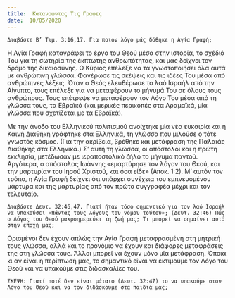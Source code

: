 ```yaml
---
title:  Κατανοωντας Τις Γραφες
date:  10/05/2020
---
```


`Διαβάστε Β’ Τιμ. 3:16,17. Για ποιον λόγο μάς δόθηκε η Αγία Γραφή;`

Η Αγία Γραφή καταγράφει το έργο του Θεού μέσα στην ιστορία, το σχέδιό Του για τη σωτηρία της έκπτωτης ανθρωπότητας, και μας δείχνει τον δρόμο της δικαιοσύνης. Ο Κύριος επέλεξε να τα γνωστοποιήσει όλα αυτά με ανθρώπινη γλώσσα. Φανέρωσε τις σκέψεις και τις ιδέες Του μέσα από ανθρώπινες λέξεις. Όταν ο Θεός ελευθέρωσε το λαό Ισραήλ από την Αίγυπτο, τους επέλεξε για να μεταφέρουν το μήνυμά Του σε όλους τους ανθρώπους. Τους επέτρεψε να μεταφέρουν τον Λόγο Του μέσα από τη γλώσσα τους, τα Εβραϊκά (και μερικές περικοπές στα Αραμαϊκά, μία γλώσσα που σχετίζεται με τα Εβραϊκά).

Με την άνοδο του Ελληνικού πολιτισμού ανοίχτηκε μία νέα ευκαιρία και η Καινή Διαθήκη γράφτηκε στα Ελληνικά, τη γλώσσα που μιλούσε ο τότε γνωστός κόσμος. (Για την ακρίβεια, βρέθηκε και μετάφραση της Παλαιάς Διαθήκης στα Ελληνικά.) Σ’ αυτή τη γλώσσα, οι απόστολοι και η πρώτη εκκλησία, μετέδωσαν με ιεραποστολικό ζήλο το μήνυμα παντού. Αργότερα, ο απόστολος Ιωάννης «εμαρτύρησε τον λόγον του Θεού, και την μαρτυρίαν του Ιησού Χριστού, και όσα είδε» (Αποκ. 1:2). Μ’ αυτόν τον τρόπο, η Αγία Γραφή δείχνει ότι υπάρχει συνέχεια του εμπνευσμένου μάρτυρα και της μαρτυρίας από τον πρώτο συγγραφέα μέχρι και τον τελευταίο.

`Διαβάστε Δευτ. 32:46,47. Γιατί ήταν τόσο σημαντικό για τον λαό Ισραήλ να υπακούσει «πάντας τους λόγους του νόμου τούτου»; (Δευτ. 32:46) Πώς ο Λόγος του Θεού μακροημερεύει τη ζωή μας; Τι μπορεί να σημαίνει αυτό στην εποχή μας;`

Ορισμένοι δεν έχουν απλώς την Αγία Γραφή μεταφρασμένη στη μητρική τους γλώσσα, αλλά και το προνόμιο να έχουν και διάφορες μεταφράσεις της στη γλώσσα τους. Άλλοι μπορεί να έχουν μόνο μία μετάφραση. Όποια κι αν είναι η περίπτωσή μας, το σημαντικό είναι να εκτιμούμε τον Λόγο του Θεού και να υπακούμε στις διδασκαλίες του.

`ΣΚΕΨΗ: Γιατί ποτέ δεν είναι μάταιο (Δευτ. 32:47) το να υπακούμε στον Λόγο του Θεού και να τον διδάσκουμε στα παιδιά μας;`